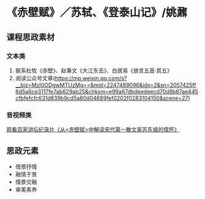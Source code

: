 # 《赤壁赋》／苏轼、《登泰山记》/姚鼐

## 课程思政素材

### 文本类

1. 联系杜牧《赤壁》、赵秉文《大江东去》、白居易《放言五首·其五》
2. 阅读公众号文章(https://mp.weixin.qq.com/s?__biz=MzI0ODgwMTUzMg==&mid=2247489096&idx=2&sn=2057425ff6d5a6ce3117fe7ab629ab25&chksm=e99a67dbdeedeecd70d8b87ae445cfbfefcfc631d839b9cd5a80d04689fef0202f0283104150&scene=27)

### 音视频类

[观看百家讲坛纪录片《从<赤壁赋>中解读宋代第一散文家苏东坡的情怀》](http://tv.cctv.com/2021/05/04/VIDEE6EeA4AQRvNGBW7Fquf9210504.shtml)
## 思政元素

- 借景抒情
- 融情于景
- 情景交融
- 审美素养


